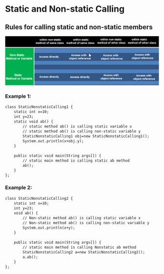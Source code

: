 # Static and Non-static Calling


## Rules for calling static and non-static members
![alt text](https://github.com/mittulmandhan/java-interview-prep/blob/master/img/StaticNonStaticCalling/Static_vs_Nonstatic.png)


### Example 1:
````
class StaticNonstaticCalling1 {
	static int x=10;
	int y=23;
	static void ab() {
		// static method ab() is calling static variable x
		// static method ab() is calling non-static variable y
		StaticNonstaticCalling1 obj=new StaticNonstaticCalling1();
		System.out.println(x+obj.y);
	}
	
	public static void main(String args[]) {
		// static main method is calling static ab method
		ab();
	}
};
````

### Example 2:
````
class StaticNonstaticCalling2 {
	static int x=10;
	int y=23;
	void ab() {
		// Non-static method ab() is calling static variable x
		// Non-static method ab() is calling non-static variable y
		System.out.println(x+y);
	}
	
	public static void main(String args[]) {
		// static main method is calling Nonstatic ab method
		StaticNonstaticCalling2 a=new StaticNonstaticCalling2();
		a.ab();
	}
};
````

